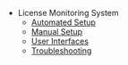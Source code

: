 - License Monitoring System
  - [Automated Setup](lms/automated)
  - [Manual Setup](lms/manual)
  - [User Interfaces](lms/ui)
  - [Troubleshooting](lms/troubleshooting)
